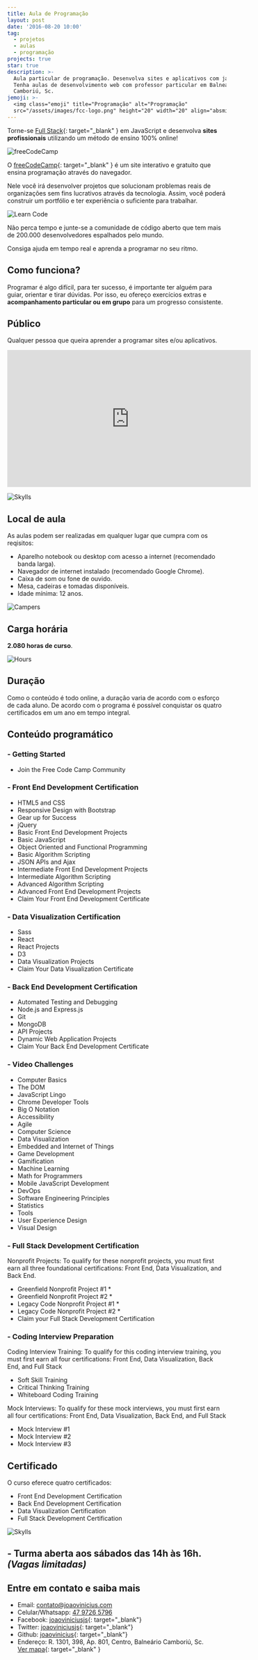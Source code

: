 ```yaml
---
title: Aula de Programação
layout: post
date: '2016-08-20 10:00'
tag:
  - projetos
  - aulas
  - programação
projects: true
star: true
description: >-
  Aula particular de programação. Desenvolva sites e aplicativos com javascript.
  Tenha aulas de desenvolvimento web com professor particular em Balneário
  Camboriú, Sc.
jemoji: >-
  <img class="emoji" title="Programação" alt="Programação"
  src="/assets/images/fcc-logo.png" height="20" width="20" align="absmiddle">
---
```


Torne-se [Full Stack](https://en.wikipedia.org/wiki/Solution_stack#Full-stack_developer){: target="_blank" } em JavaScript e desenvolva **sites profissionais** utilizando um método de ensino 100% online!

![freeCodeCamp](/assets/images/fcc-wide-banner.png)

O [freeCodeCamp](https://www.freecodecamp.com/){: target="_blank" } é um site interativo e gratuito que ensina programação através do navegador.

Nele você irá desenvolver projetos que solucionam problemas reais de organizações sem fins lucrativos através da tecnologia. Assim, você poderá construir um portfólio e ter experiência o suficiente para trabalhar.

![Learn Code](/assets/images/learn-code.png)

Não perca tempo e junte-se a comunidade de código aberto que tem mais de 200.000 desenvolvedores espalhados pelo mundo.

Consiga ajuda em tempo real e aprenda a programar no seu ritmo.

## Como funciona?

Programar é algo difícil, para ter sucesso, é importante ter alguém para guiar, orientar e tirar dúvidas. Por isso, eu ofereço exercícios extras e **acompanhamento particular ou em grupo** para um progresso consistente.

## Público

Qualquer pessoa que queira aprender a programar sites e/ou aplicativos.

<iframe width="560" height="315" src="https://www.youtube.com/embed/4iKu9qtCSXg" frameborder="0" allowfullscreen></iframe>

![Skylls](/assets/images/learn-skylls.png)

## Local de aula

As aulas podem ser realizadas em qualquer lugar que cumpra com os reqisitos:

- Aparelho notebook ou desktop com acesso a internet (recomendado banda larga).
- Navegador de internet instalado (recomendado Google Chrome).
- Caixa de som ou fone de ouvido.
- Mesa, cadeiras e tomadas disponíveis.
- Idade mínima: 12 anos.

![Campers](/assets/images/curriculum-diagram-full.jpg)

## Carga horária

**2.080 horas de curso**.

![Hours](/assets/images/fcc-hours.png)

## Duração

Como o conteúdo é todo online, a duração varia de acordo com o esforço de cada aluno. De acordo com o programa é possível conquistar os quatro certificados em um ano em tempo integral.

## Conteúdo programático

### - Getting Started

- Join the Free Code Camp Community

### - Front End Development Certification

- HTML5 and CSS
- Responsive Design with Bootstrap
- Gear up for Success
- jQuery
- Basic Front End Development Projects
- Basic JavaScript
- Object Oriented and Functional Programming
- Basic Algorithm Scripting
- JSON APIs and Ajax
- Intermediate Front End Development Projects
- Intermediate Algorithm Scripting
- Advanced Algorithm Scripting
- Advanced Front End Development Projects
- Claim Your Front End Development Certificate

### - Data Visualization Certification

- Sass
- React
- React Projects
- D3
- Data Visualization Projects
- Claim Your Data Visualization Certificate

### - Back End Development Certification

- Automated Testing and Debugging
- Node.js and Express.js
- Git
- MongoDB
- API Projects
- Dynamic Web Application Projects
- Claim Your Back End Development Certificate

### - Video Challenges

- Computer Basics
- The DOM
- JavaScript Lingo
- Chrome Developer Tools
- Big O Notation
- Accessibility
- Agile
- Computer Science
- Data Visualization
- Embedded and Internet of Things
- Game Development
- Gamification
- Machine Learning
- Math for Programmers
- Mobile JavaScript Development
- DevOps
- Software Engineering Principles
- Statistics
- Tools
- User Experience Design
- Visual Design

### - Full Stack Development Certification

Nonprofit Projects: To qualify for these nonprofit projects, you must first earn all three foundational certifications: Front End, Data Visualization, and Back End.

- Greenfield Nonprofit Project #1 *
- Greenfield Nonprofit Project #2 *
- Legacy Code Nonprofit Project #1 *
- Legacy Code Nonprofit Project #2 *
- Claim your Full Stack Development Certification

### - Coding Interview Preparation

Coding Interview Training: To qualify for this coding interview training, you must first earn all four certifications: Front End, Data Visualization, Back End, and Full Stack

- Soft Skill Training
- Critical Thinking Training
- Whiteboard Coding Training

Mock Interviews: To qualify for these mock interviews, you must first earn all four certifications: Front End, Data Visualization, Back End, and Full Stack

- Mock Interview #1
- Mock Interview #2
- Mock Interview #3

## Certificado

O curso eferece quatro certificados:

- Front End Development Certification
- Back End Development Certification
- Data Visualization Certification
- Full Stack Development Certification

![Skylls](/assets/images/fcc-certificate.png)

## <span class="evidence">- Turma aberta aos sábados das 14h às 16h.<br>***(Vagas limitadas)***</span>

## Entre em contato e saiba mais

- Email: [contato@joaovinicius.com](mailto:contato@joaovinicius.com)
- Celular/Whatsapp: [47 9726 5796](callto:+554797265796)
- Facebook: [joaoviniciusjs](https://www.facebook.com/joaoviniciusjs){: target="_blank"}
- Twitter: [joaoviniciusjs](https://twitter.com/joaoviniciusjs){: target="_blank"}
- Github: [joaovinicius](https://github.com/joaovinicius){: target="_blank"}
- Endereço: R. 1301, 398, Ap. 801, Centro, Balneário Camboriú, Sc.<br>
[Ver mapa](https://www.google.com.br/maps/place/R.+Mil+Trezentos+e+Um,+398+-+Centro,+Balne%C3%A1rio+Cambori%C3%BA+-+SC/@-26.978668,-48.6406255,17z/data=!3m1!4b1!4m2!3m1!1s0x94d8c9f8bd5883d5:0xf1c9229f5bc9f45){: target="_blank" }

